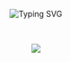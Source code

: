 <p href="https://git.io/typing-svg" align="center">
    <img src="https://readme-typing-svg.herokuapp.com?font=Fira+Code&pause=1000&color=7384F7&background=1907FF00&center=true&vCenter=true&width=500&lines=Hi%2C+there+I'm+DOKVA" alt="Typing SVG">
</p><br>

<p align="center">
  <a href="https://skillicons.dev">
    <img src="https://skillicons.dev/icons?i=git,androidstudio,blender,cs,cpp,css,discord,figma,github"/>
  </a>
</p>
